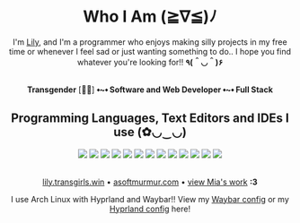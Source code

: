 <h1 align="center">Who I Am (≧∇≦)ﾉ</h1>
<div align="center">
  I'm <a href="https://lily.transgirls.win">Lily</a>, and I'm a programmer who enjoys making silly projects in my free time or whenever I feel sad or just wanting something to do.. I hope you find whatever you're looking for!! <b>٩(＾◡＾)۶</b>
</div><br>
<p align="center"><b>Transgender</b> [🏳‍⚧] <b>⬩~⬩ Software and Web Developer ⬩~⬩ Full Stack</b></p>
<div align="center">
  <h2>Programming Languages, Text Editors and IDEs I use (✿◡‿◡)</h2>
  <!-- https://github.com/Ileriayo/markdown-badges -->
  <!-- Languages -->
  <img src="https://img.shields.io/badge/javascript-%23323330.svg?style=for-the-badge&logo=javascript&logoColor=%23F7DF1E" />
  <img src="https://img.shields.io/badge/python-3670A0?style=for-the-badge&logo=python&logoColor=ffdd54" />
  <img src="https://img.shields.io/badge/lua-%232C2D72.svg?style=for-the-badge&logo=lua&logoColor=white" />
  <img src="https://img.shields.io/badge/typescript-%23007ACC.svg?style=for-the-badge&logo=typescript&logoColor=white" />
  <img src="https://img.shields.io/badge/bash_script-%23121011.svg?style=for-the-badge&logo=gnu-bash&logoColor=white" />
  <img src="https://img.shields.io/badge/PowerShell-%235391FE.svg?style=for-the-badge&logo=powershell&logoColor=white" />
  <img src="https://img.shields.io/badge/html5-%23E34F26.svg?style=for-the-badge&logo=html5&logoColor=white" />
  <img src="https://img.shields.io/badge/css3-%231572B6.svg?style=for-the-badge&logo=css3&logoColor=white" />
  <!-- IDEs / Text Editors -->
  <img src="https://img.shields.io/badge/Visual%20Studio%20Code-0078d7.svg?style=for-the-badge&logo=visual-studio-code&logoColor=white" />
  <img src="https://img.shields.io/badge/VIM-%2311AB00.svg?style=for-the-badge&logo=vim&logoColor=white" />
  <img src="https://img.shields.io/badge/NeoVim-%2357A143.svg?&style=for-the-badge&logo=neovim&logoColor=white" />
  <img src="https://img.shields.io/badge/IntelliJIDEA-000000.svg?style=for-the-badge&logo=intellij-idea&logoColor=white" />
  <img src="https://img.shields.io/badge/zedindustries-084CCF.svg?style=for-the-badge&logo=zedindustries&logoColor=white" />
</div><br>
<p align="center">
  <a href="https://lily.transgirls.win">lily.transgirls.win</a> • 
  <a href="https://asoftmurmur.com/">asoftmurmur.com</a> • 
  <a href="https://github.com/xNasuni">view Mia's work</a> <b>:3</b>
</p>
<p align="center">
  I use Arch Linux with Hyprland and Waybar!! View my <a href="https://github.com/sily-lily/useful-scripts/tree/main/Waybar">Waybar config</a> or my <a href="https://github.com/sily-lily/useful-scripts/tree/main/Hyprland">Hyprland config</a> here!
</p>

